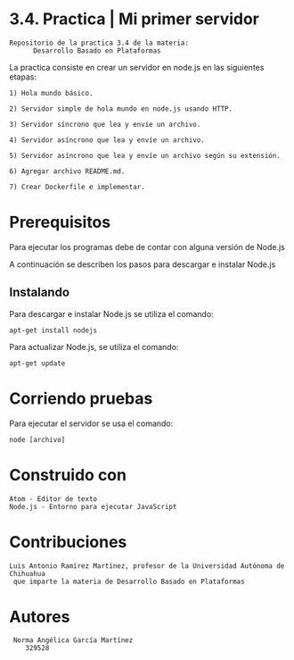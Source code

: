 # 3.4. Practica | Mi primer servidor

	Repositorio de la practica 3.4 de la materia:
		  Desarrollo Basado en Plataformas


La practica consiste en crear un servidor en node.js en las siguientes etapas:

	1) Hola mundo básico.

	2) Servidor simple de hola mundo en node.js usando HTTP.

	3) Servidor síncrono que lea y envíe un archivo.

	4) Servidor asíncrono que lea y envíe un archivo.

	5) Servidor asíncrono que lea y envíe un archivo según su extensión.

	6) Agregar archivo README.md.

	7) Crear Dockerfile e implementar.


# Prerequisitos

Para ejecutar los programas debe de contar con alguna versión de Node.js

A continuación se describen los pasos para descargar e instalar Node.js


## Instalando


Para descargar e instalar Node.js se utiliza el comando:

	apt-get install nodejs

Para actualizar Node.js, se utiliza el comando:

	apt-get update


# Corriendo pruebas

Para ejecutar el servidor se usa el comando:

	node [archivo]

# Construido con

	Atom - Editor de texto
	Node.js - Entorno para ejecutar JavaScript


# Contribuciones

	Luis Antonio Ramírez Martínez, profesor de la Universidad Autónoma de Chihuahua
	 que imparte la materia de Desarrollo Basado en Plataformas


# Autores

	 Norma Angélica García Martínez
		329528
